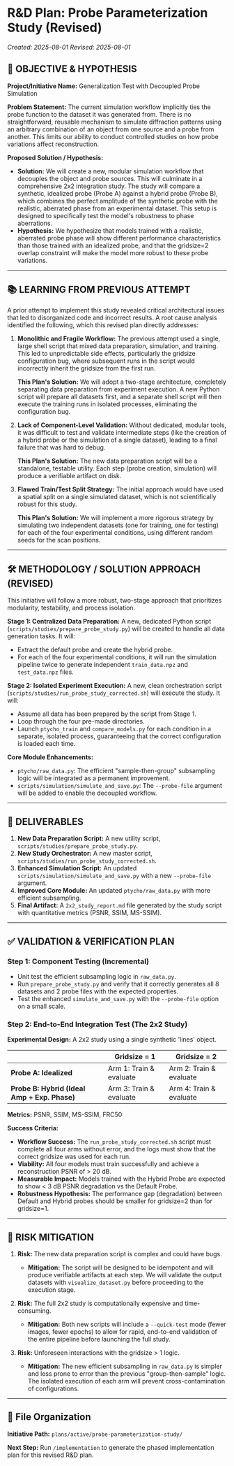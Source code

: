 # R&D Plan: Probe Parameterization Study (Revised)

*Created: 2025-08-01*
*Revised: 2025-08-01*

## 🎯 **OBJECTIVE & HYPOTHESIS**

**Project/Initiative Name:** Generalization Test with Decoupled Probe Simulation

**Problem Statement:** The current simulation workflow implicitly ties the probe function to the dataset it was generated from. There is no straightforward, reusable mechanism to simulate diffraction patterns using an arbitrary combination of an object from one source and a probe from another. This limits our ability to conduct controlled studies on how probe variations affect reconstruction.

**Proposed Solution / Hypothesis:**
- **Solution:** We will create a new, modular simulation workflow that decouples the object and probe sources. This will culminate in a comprehensive 2x2 integration study. The study will compare a synthetic, idealized probe (Probe A) against a hybrid probe (Probe B), which combines the perfect amplitude of the synthetic probe with the realistic, aberrated phase from an experimental dataset. This setup is designed to specifically test the model's robustness to phase aberrations.
- **Hypothesis:** We hypothesize that models trained with a realistic, aberrated probe phase will show different performance characteristics than those trained with an idealized probe, and that the gridsize=2 overlap constraint will make the model more robust to these probe variations.

---

## 📚 **LEARNING FROM PREVIOUS ATTEMPT**

A prior attempt to implement this study revealed critical architectural issues that led to disorganized code and incorrect results. A root cause analysis identified the following, which this revised plan directly addresses:

1. **Monolithic and Fragile Workflow:** The previous attempt used a single, large shell script that mixed data preparation, simulation, and training. This led to unpredictable side effects, particularly the gridsize configuration bug, where subsequent runs in the script would incorrectly inherit the gridsize from the first run.

   **This Plan's Solution:** We will adopt a two-stage architecture, completely separating data preparation from experiment execution. A new Python script will prepare all datasets first, and a separate shell script will then execute the training runs in isolated processes, eliminating the configuration bug.

2. **Lack of Component-Level Validation:** Without dedicated, modular tools, it was difficult to test and validate intermediate steps (like the creation of a hybrid probe or the simulation of a single dataset), leading to a final failure that was hard to debug.

   **This Plan's Solution:** The new data preparation script will be a standalone, testable utility. Each step (probe creation, simulation) will produce a verifiable artifact on disk.

3. **Flawed Train/Test Split Strategy:** The initial approach would have used a spatial split on a single simulated dataset, which is not scientifically robust for this study.

   **This Plan's Solution:** We will implement a more rigorous strategy by simulating two independent datasets (one for training, one for testing) for each of the four experimental conditions, using different random seeds for the scan positions.

---

## 🛠️ **METHODOLOGY / SOLUTION APPROACH (REVISED)**

This initiative will follow a more robust, two-stage approach that prioritizes modularity, testability, and process isolation.

**Stage 1: Centralized Data Preparation:** A new, dedicated Python script (`scripts/studies/prepare_probe_study.py`) will be created to handle all data generation tasks. It will:
- Extract the default probe and create the hybrid probe.
- For each of the four experimental conditions, it will run the simulation pipeline twice to generate independent `train_data.npz` and `test_data.npz` files.

**Stage 2: Isolated Experiment Execution:** A new, clean orchestration script (`scripts/studies/run_probe_study_corrected.sh`) will execute the study. It will:
- Assume all data has been prepared by the script from Stage 1.
- Loop through the four pre-made directories.
- Launch `ptycho_train` and `compare_models.py` for each condition in a separate, isolated process, guaranteeing that the correct configuration is loaded each time.

**Core Module Enhancements:**
- `ptycho/raw_data.py`: The efficient "sample-then-group" subsampling logic will be integrated as a permanent improvement.
- `scripts/simulation/simulate_and_save.py`: The `--probe-file` argument will be added to enable the decoupled workflow.

---

## 🎯 **DELIVERABLES**

1. **New Data Preparation Script:** A new utility script, `scripts/studies/prepare_probe_study.py`.
2. **New Study Orchestrator:** A new master script, `scripts/studies/run_probe_study_corrected.sh`.
3. **Enhanced Simulation Script:** An updated `scripts/simulation/simulate_and_save.py` with a new `--probe-file` argument.
4. **Improved Core Module:** An updated `ptycho/raw_data.py` with more efficient subsampling.
5. **Final Artifact:** A `2x2_study_report.md` file generated by the study script with quantitative metrics (PSNR, SSIM, MS-SSIM).

---

## ✅ **VALIDATION & VERIFICATION PLAN**

### Step 1: Component Testing (Incremental)
- Unit test the efficient subsampling logic in `raw_data.py`.
- Run `prepare_probe_study.py` and verify that it correctly generates all 8 datasets and 2 probe files with the expected properties.
- Test the enhanced `simulate_and_save.py` with the `--probe-file` option on a small scale.

### Step 2: End-to-End Integration Test (The 2x2 Study)

**Experimental Design:** A 2x2 study using a single synthetic 'lines' object.

|                    | Gridsize = 1          | Gridsize = 2          |
|---------------------------|-----------------------|-----------------------|
| **Probe A: Idealized** | Arm 1: Train & evaluate | Arm 2: Train & evaluate |
| **Probe B: Hybrid (Ideal Amp + Exp. Phase)** | Arm 3: Train & evaluate | Arm 4: Train & evaluate |

**Metrics:** PSNR, SSIM, MS-SSIM, FRC50

**Success Criteria:**
- **Workflow Success:** The `run_probe_study_corrected.sh` script must complete all four arms without error, and the logs must show that the correct gridsize was used for each run.
- **Viability:** All four models must train successfully and achieve a reconstruction PSNR of > 20 dB.
- **Measurable Impact:** Models trained with the Hybrid Probe are expected to show < 3 dB PSNR degradation vs the Default Probe.
- **Robustness Hypothesis:** The performance gap (degradation) between Default and Hybrid probes should be smaller for gridsize=2 than for gridsize=1.

---

## 🚀 **RISK MITIGATION**

1. **Risk:** The new data preparation script is complex and could have bugs.
   - **Mitigation:** The script will be designed to be idempotent and will produce verifiable artifacts at each step. We will validate the output datasets with `visualize_dataset.py` before proceeding to the execution stage.

2. **Risk:** The full 2x2 study is computationally expensive and time-consuming.
   - **Mitigation:** Both new scripts will include a `--quick-test` mode (fewer images, fewer epochs) to allow for rapid, end-to-end validation of the entire pipeline before launching the full study.

3. **Risk:** Unforeseen interactions with the gridsize > 1 logic.
   - **Mitigation:** The new efficient subsampling in `raw_data.py` is simpler and less prone to error than the previous "group-then-sample" logic. The isolated execution of each arm will prevent cross-contamination of configurations.

---

## 📁 **File Organization**

**Initiative Path:** `plans/active/probe-parameterization-study/`

**Next Step:** Run `/implementation` to generate the phased implementation plan for this revised R&D plan.